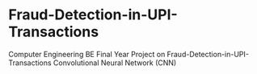 # Fraud-Detection-in-UPI-Transactions
Computer Engineering BE Final Year Project on Fraud-Detection-in-UPI-Transactions Convolutional Neural Network (CNN)
